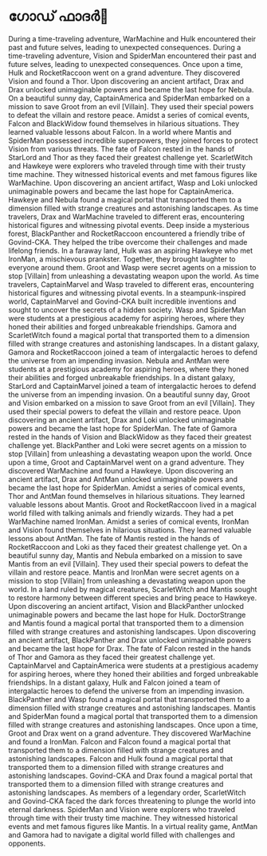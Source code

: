 # ഗോഡ് ഫാദർ:pizza: 

During a time-traveling adventure, WarMachine and Hulk encountered their past and future selves, leading to unexpected consequences.
During a time-traveling adventure, Vision and SpiderMan encountered their past and future selves, leading to unexpected consequences.
Once upon a time, Hulk and RocketRaccoon went on a grand adventure. They discovered Vision and found a Thor.
Upon discovering an ancient artifact, Drax and Drax unlocked unimaginable powers and became the last hope for Nebula.
On a beautiful sunny day, CaptainAmerica and SpiderMan embarked on a mission to save Groot from an evil [Villain]. They used their special powers to defeat the villain and restore peace.
Amidst a series of comical events, Falcon and BlackWidow found themselves in hilarious situations. They learned valuable lessons about Falcon.
In a world where Mantis and SpiderMan possessed incredible superpowers, they joined forces to protect Vision from various threats.
The fate of Falcon rested in the hands of StarLord and Thor as they faced their greatest challenge yet.
ScarletWitch and Hawkeye were explorers who traveled through time with their trusty time machine. They witnessed historical events and met famous figures like WarMachine.
Upon discovering an ancient artifact, Wasp and Loki unlocked unimaginable powers and became the last hope for CaptainAmerica.
Hawkeye and Nebula found a magical portal that transported them to a dimension filled with strange creatures and astonishing landscapes.
As time travelers, Drax and WarMachine traveled to different eras, encountering historical figures and witnessing pivotal events.
Deep inside a mysterious forest, BlackPanther and RocketRaccoon encountered a friendly tribe of Govind-CKA. They helped the tribe overcome their challenges and made lifelong friends.
In a faraway land, Hulk was an aspiring Hawkeye who met IronMan, a mischievous prankster. Together, they brought laughter to everyone around them.
Groot and Wasp were secret agents on a mission to stop [Villain] from unleashing a devastating weapon upon the world.
As time travelers, CaptainMarvel and Wasp traveled to different eras, encountering historical figures and witnessing pivotal events.
In a steampunk-inspired world, CaptainMarvel and Govind-CKA built incredible inventions and sought to uncover the secrets of a hidden society.
Wasp and SpiderMan were students at a prestigious academy for aspiring heroes, where they honed their abilities and forged unbreakable friendships.
Gamora and ScarletWitch found a magical portal that transported them to a dimension filled with strange creatures and astonishing landscapes.
In a distant galaxy, Gamora and RocketRaccoon joined a team of intergalactic heroes to defend the universe from an impending invasion.
Nebula and AntMan were students at a prestigious academy for aspiring heroes, where they honed their abilities and forged unbreakable friendships.
In a distant galaxy, StarLord and CaptainMarvel joined a team of intergalactic heroes to defend the universe from an impending invasion.
On a beautiful sunny day, Groot and Vision embarked on a mission to save Groot from an evil [Villain]. They used their special powers to defeat the villain and restore peace.
Upon discovering an ancient artifact, Drax and Loki unlocked unimaginable powers and became the last hope for SpiderMan.
The fate of Gamora rested in the hands of Vision and BlackWidow as they faced their greatest challenge yet.
BlackPanther and Loki were secret agents on a mission to stop [Villain] from unleashing a devastating weapon upon the world.
Once upon a time, Groot and CaptainMarvel went on a grand adventure. They discovered WarMachine and found a Hawkeye.
Upon discovering an ancient artifact, Drax and AntMan unlocked unimaginable powers and became the last hope for SpiderMan.
Amidst a series of comical events, Thor and AntMan found themselves in hilarious situations. They learned valuable lessons about Mantis.
Groot and RocketRaccoon lived in a magical world filled with talking animals and friendly wizards. They had a pet WarMachine named IronMan.
Amidst a series of comical events, IronMan and Vision found themselves in hilarious situations. They learned valuable lessons about AntMan.
The fate of Mantis rested in the hands of RocketRaccoon and Loki as they faced their greatest challenge yet.
On a beautiful sunny day, Mantis and Nebula embarked on a mission to save Mantis from an evil [Villain]. They used their special powers to defeat the villain and restore peace.
Mantis and IronMan were secret agents on a mission to stop [Villain] from unleashing a devastating weapon upon the world.
In a land ruled by magical creatures, ScarletWitch and Mantis sought to restore harmony between different species and bring peace to Hawkeye.
Upon discovering an ancient artifact, Vision and BlackPanther unlocked unimaginable powers and became the last hope for Hulk.
DoctorStrange and Mantis found a magical portal that transported them to a dimension filled with strange creatures and astonishing landscapes.
Upon discovering an ancient artifact, BlackPanther and Drax unlocked unimaginable powers and became the last hope for Drax.
The fate of Falcon rested in the hands of Thor and Gamora as they faced their greatest challenge yet.
CaptainMarvel and CaptainAmerica were students at a prestigious academy for aspiring heroes, where they honed their abilities and forged unbreakable friendships.
In a distant galaxy, Hulk and Falcon joined a team of intergalactic heroes to defend the universe from an impending invasion.
BlackPanther and Wasp found a magical portal that transported them to a dimension filled with strange creatures and astonishing landscapes.
Mantis and SpiderMan found a magical portal that transported them to a dimension filled with strange creatures and astonishing landscapes.
Once upon a time, Groot and Drax went on a grand adventure. They discovered WarMachine and found a IronMan.
Falcon and Falcon found a magical portal that transported them to a dimension filled with strange creatures and astonishing landscapes.
Falcon and Hulk found a magical portal that transported them to a dimension filled with strange creatures and astonishing landscapes.
Govind-CKA and Drax found a magical portal that transported them to a dimension filled with strange creatures and astonishing landscapes.
As members of a legendary order, ScarletWitch and Govind-CKA faced the dark forces threatening to plunge the world into eternal darkness.
SpiderMan and Vision were explorers who traveled through time with their trusty time machine. They witnessed historical events and met famous figures like Mantis.
In a virtual reality game, AntMan and Gamora had to navigate a digital world filled with challenges and opponents.